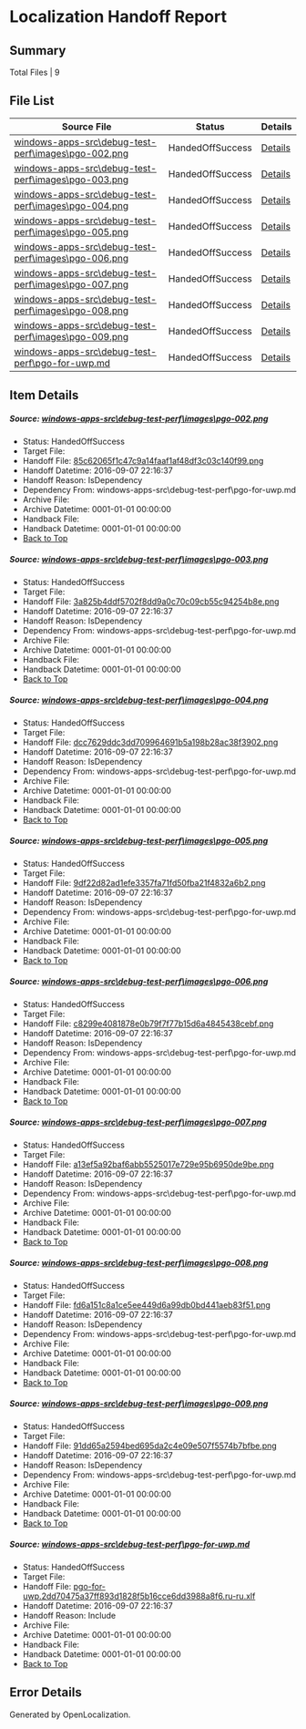 # <a name='report-top'></a> Localization Handoff Report

## Summary
 Total Files | 9

## File List
 Source File | Status | Details 
 ----------- | ------ | ------- 
 [windows-apps-src\debug-test-perf\images\pgo-002.png](https://github.com/Microsoft/windows-apps/blob/51d2b04fccb516859a429b49dee50e70b4e35b69/windows-apps-src/debug-test-perf/images/pgo-002.png) | HandedOffSuccess | [Details](#85c62065f1c47c9a14faaf1af48df3c03c140f993279)
 [windows-apps-src\debug-test-perf\images\pgo-003.png](https://github.com/Microsoft/windows-apps/blob/51d2b04fccb516859a429b49dee50e70b4e35b69/windows-apps-src/debug-test-perf/images/pgo-003.png) | HandedOffSuccess | [Details](#3a825b4ddf5702f8dd9a0c70c09cb55c94254b8e3280)
 [windows-apps-src\debug-test-perf\images\pgo-004.png](https://github.com/Microsoft/windows-apps/blob/51d2b04fccb516859a429b49dee50e70b4e35b69/windows-apps-src/debug-test-perf/images/pgo-004.png) | HandedOffSuccess | [Details](#dcc7629ddc3dd709964691b5a198b28ac38f39023281)
 [windows-apps-src\debug-test-perf\images\pgo-005.png](https://github.com/Microsoft/windows-apps/blob/51d2b04fccb516859a429b49dee50e70b4e35b69/windows-apps-src/debug-test-perf/images/pgo-005.png) | HandedOffSuccess | [Details](#9df22d82ad1efe3357fa71fd50fba21f4832a6b23282)
 [windows-apps-src\debug-test-perf\images\pgo-006.png](https://github.com/Microsoft/windows-apps/blob/f83b70ff0a79c465fdc1b433bd3ab442d670e5cb/windows-apps-src/debug-test-perf/images/pgo-006.png) | HandedOffSuccess | [Details](#c8299e4081878e0b79f7f77b15d6a4845438cebf3283)
 [windows-apps-src\debug-test-perf\images\pgo-007.png](https://github.com/Microsoft/windows-apps/blob/f83b70ff0a79c465fdc1b433bd3ab442d670e5cb/windows-apps-src/debug-test-perf/images/pgo-007.png) | HandedOffSuccess | [Details](#a13ef5a92baf6abb5525017e729e95b6950de9be3284)
 [windows-apps-src\debug-test-perf\images\pgo-008.png](https://github.com/Microsoft/windows-apps/blob/f83b70ff0a79c465fdc1b433bd3ab442d670e5cb/windows-apps-src/debug-test-perf/images/pgo-008.png) | HandedOffSuccess | [Details](#fd6a151c8a1ce5ee449d6a99db0bd441aeb83f513285)
 [windows-apps-src\debug-test-perf\images\pgo-009.png](https://github.com/Microsoft/windows-apps/blob/f83b70ff0a79c465fdc1b433bd3ab442d670e5cb/windows-apps-src/debug-test-perf/images/pgo-009.png) | HandedOffSuccess | [Details](#91dd65a2594bed695da2c4e09e507f5574b7bfbe3286)
 [windows-apps-src\debug-test-perf\pgo-for-uwp.md](https://github.com/Microsoft/windows-apps/blob/66a65034de6e87359915171cdc6ff489aada26e3/windows-apps-src/debug-test-perf/pgo-for-uwp.md) | HandedOffSuccess | [Details](#72dc83fa74fcfc2f65735010b3837debfa74ce783307)

## Item Details
##### <a name='85c62065f1c47c9a14faaf1af48df3c03c140f993279'></a> Source: [windows-apps-src\debug-test-perf\images\pgo-002.png](https://github.com/Microsoft/windows-apps/blob/51d2b04fccb516859a429b49dee50e70b4e35b69/windows-apps-src/debug-test-perf/images/pgo-002.png)
* Status: HandedOffSuccess
* Target File: 
* Handoff File: [85c62065f1c47c9a14faaf1af48df3c03c140f99.png](https://github.com/Microsoft/WDG.handoff/blob/299285f9b394e0d5845bbb41237a7e09cfb2b7fc/ol-handoff/Microsoft/windows-apps.ru-ru/master/85c62065f1c47c9a14faaf1af48df3c03c140f99.png)
* Handoff Datetime: 2016-09-07 22:16:37
* Handoff Reason: IsDependency
* Dependency From: windows-apps-src\debug-test-perf\pgo-for-uwp.md
* Archive File: 
* Archive Datetime: 0001-01-01 00:00:00
* Handback File: 
* Handback Datetime: 0001-01-01 00:00:00
* [Back to Top](#report-top)

##### <a name='3a825b4ddf5702f8dd9a0c70c09cb55c94254b8e3280'></a> Source: [windows-apps-src\debug-test-perf\images\pgo-003.png](https://github.com/Microsoft/windows-apps/blob/51d2b04fccb516859a429b49dee50e70b4e35b69/windows-apps-src/debug-test-perf/images/pgo-003.png)
* Status: HandedOffSuccess
* Target File: 
* Handoff File: [3a825b4ddf5702f8dd9a0c70c09cb55c94254b8e.png](https://github.com/Microsoft/WDG.handoff/blob/299285f9b394e0d5845bbb41237a7e09cfb2b7fc/ol-handoff/Microsoft/windows-apps.ru-ru/master/3a825b4ddf5702f8dd9a0c70c09cb55c94254b8e.png)
* Handoff Datetime: 2016-09-07 22:16:37
* Handoff Reason: IsDependency
* Dependency From: windows-apps-src\debug-test-perf\pgo-for-uwp.md
* Archive File: 
* Archive Datetime: 0001-01-01 00:00:00
* Handback File: 
* Handback Datetime: 0001-01-01 00:00:00
* [Back to Top](#report-top)

##### <a name='dcc7629ddc3dd709964691b5a198b28ac38f39023281'></a> Source: [windows-apps-src\debug-test-perf\images\pgo-004.png](https://github.com/Microsoft/windows-apps/blob/51d2b04fccb516859a429b49dee50e70b4e35b69/windows-apps-src/debug-test-perf/images/pgo-004.png)
* Status: HandedOffSuccess
* Target File: 
* Handoff File: [dcc7629ddc3dd709964691b5a198b28ac38f3902.png](https://github.com/Microsoft/WDG.handoff/blob/299285f9b394e0d5845bbb41237a7e09cfb2b7fc/ol-handoff/Microsoft/windows-apps.ru-ru/master/dcc7629ddc3dd709964691b5a198b28ac38f3902.png)
* Handoff Datetime: 2016-09-07 22:16:37
* Handoff Reason: IsDependency
* Dependency From: windows-apps-src\debug-test-perf\pgo-for-uwp.md
* Archive File: 
* Archive Datetime: 0001-01-01 00:00:00
* Handback File: 
* Handback Datetime: 0001-01-01 00:00:00
* [Back to Top](#report-top)

##### <a name='9df22d82ad1efe3357fa71fd50fba21f4832a6b23282'></a> Source: [windows-apps-src\debug-test-perf\images\pgo-005.png](https://github.com/Microsoft/windows-apps/blob/51d2b04fccb516859a429b49dee50e70b4e35b69/windows-apps-src/debug-test-perf/images/pgo-005.png)
* Status: HandedOffSuccess
* Target File: 
* Handoff File: [9df22d82ad1efe3357fa71fd50fba21f4832a6b2.png](https://github.com/Microsoft/WDG.handoff/blob/299285f9b394e0d5845bbb41237a7e09cfb2b7fc/ol-handoff/Microsoft/windows-apps.ru-ru/master/9df22d82ad1efe3357fa71fd50fba21f4832a6b2.png)
* Handoff Datetime: 2016-09-07 22:16:37
* Handoff Reason: IsDependency
* Dependency From: windows-apps-src\debug-test-perf\pgo-for-uwp.md
* Archive File: 
* Archive Datetime: 0001-01-01 00:00:00
* Handback File: 
* Handback Datetime: 0001-01-01 00:00:00
* [Back to Top](#report-top)

##### <a name='c8299e4081878e0b79f7f77b15d6a4845438cebf3283'></a> Source: [windows-apps-src\debug-test-perf\images\pgo-006.png](https://github.com/Microsoft/windows-apps/blob/f83b70ff0a79c465fdc1b433bd3ab442d670e5cb/windows-apps-src/debug-test-perf/images/pgo-006.png)
* Status: HandedOffSuccess
* Target File: 
* Handoff File: [c8299e4081878e0b79f7f77b15d6a4845438cebf.png](https://github.com/Microsoft/WDG.handoff/blob/299285f9b394e0d5845bbb41237a7e09cfb2b7fc/ol-handoff/Microsoft/windows-apps.ru-ru/master/c8299e4081878e0b79f7f77b15d6a4845438cebf.png)
* Handoff Datetime: 2016-09-07 22:16:37
* Handoff Reason: IsDependency
* Dependency From: windows-apps-src\debug-test-perf\pgo-for-uwp.md
* Archive File: 
* Archive Datetime: 0001-01-01 00:00:00
* Handback File: 
* Handback Datetime: 0001-01-01 00:00:00
* [Back to Top](#report-top)

##### <a name='a13ef5a92baf6abb5525017e729e95b6950de9be3284'></a> Source: [windows-apps-src\debug-test-perf\images\pgo-007.png](https://github.com/Microsoft/windows-apps/blob/f83b70ff0a79c465fdc1b433bd3ab442d670e5cb/windows-apps-src/debug-test-perf/images/pgo-007.png)
* Status: HandedOffSuccess
* Target File: 
* Handoff File: [a13ef5a92baf6abb5525017e729e95b6950de9be.png](https://github.com/Microsoft/WDG.handoff/blob/299285f9b394e0d5845bbb41237a7e09cfb2b7fc/ol-handoff/Microsoft/windows-apps.ru-ru/master/a13ef5a92baf6abb5525017e729e95b6950de9be.png)
* Handoff Datetime: 2016-09-07 22:16:37
* Handoff Reason: IsDependency
* Dependency From: windows-apps-src\debug-test-perf\pgo-for-uwp.md
* Archive File: 
* Archive Datetime: 0001-01-01 00:00:00
* Handback File: 
* Handback Datetime: 0001-01-01 00:00:00
* [Back to Top](#report-top)

##### <a name='fd6a151c8a1ce5ee449d6a99db0bd441aeb83f513285'></a> Source: [windows-apps-src\debug-test-perf\images\pgo-008.png](https://github.com/Microsoft/windows-apps/blob/f83b70ff0a79c465fdc1b433bd3ab442d670e5cb/windows-apps-src/debug-test-perf/images/pgo-008.png)
* Status: HandedOffSuccess
* Target File: 
* Handoff File: [fd6a151c8a1ce5ee449d6a99db0bd441aeb83f51.png](https://github.com/Microsoft/WDG.handoff/blob/299285f9b394e0d5845bbb41237a7e09cfb2b7fc/ol-handoff/Microsoft/windows-apps.ru-ru/master/fd6a151c8a1ce5ee449d6a99db0bd441aeb83f51.png)
* Handoff Datetime: 2016-09-07 22:16:37
* Handoff Reason: IsDependency
* Dependency From: windows-apps-src\debug-test-perf\pgo-for-uwp.md
* Archive File: 
* Archive Datetime: 0001-01-01 00:00:00
* Handback File: 
* Handback Datetime: 0001-01-01 00:00:00
* [Back to Top](#report-top)

##### <a name='91dd65a2594bed695da2c4e09e507f5574b7bfbe3286'></a> Source: [windows-apps-src\debug-test-perf\images\pgo-009.png](https://github.com/Microsoft/windows-apps/blob/f83b70ff0a79c465fdc1b433bd3ab442d670e5cb/windows-apps-src/debug-test-perf/images/pgo-009.png)
* Status: HandedOffSuccess
* Target File: 
* Handoff File: [91dd65a2594bed695da2c4e09e507f5574b7bfbe.png](https://github.com/Microsoft/WDG.handoff/blob/299285f9b394e0d5845bbb41237a7e09cfb2b7fc/ol-handoff/Microsoft/windows-apps.ru-ru/master/91dd65a2594bed695da2c4e09e507f5574b7bfbe.png)
* Handoff Datetime: 2016-09-07 22:16:37
* Handoff Reason: IsDependency
* Dependency From: windows-apps-src\debug-test-perf\pgo-for-uwp.md
* Archive File: 
* Archive Datetime: 0001-01-01 00:00:00
* Handback File: 
* Handback Datetime: 0001-01-01 00:00:00
* [Back to Top](#report-top)

##### <a name='72dc83fa74fcfc2f65735010b3837debfa74ce783307'></a> Source: [windows-apps-src\debug-test-perf\pgo-for-uwp.md](https://github.com/Microsoft/windows-apps/blob/66a65034de6e87359915171cdc6ff489aada26e3/windows-apps-src/debug-test-perf/pgo-for-uwp.md)
* Status: HandedOffSuccess
* Target File: 
* Handoff File: [pgo-for-uwp.2dd70475a37ff893d1828f5b16cce6dd3988a8f6.ru-ru.xlf](https://github.com/Microsoft/WDG.handoff/blob/299285f9b394e0d5845bbb41237a7e09cfb2b7fc/ol-handoff/Microsoft/windows-apps.ru-ru/master/pgo-for-uwp.2dd70475a37ff893d1828f5b16cce6dd3988a8f6.ru-ru.xlf)
* Handoff Datetime: 2016-09-07 22:16:37
* Handoff Reason: Include
* Archive File: 
* Archive Datetime: 0001-01-01 00:00:00
* Handback File: 
* Handback Datetime: 0001-01-01 00:00:00
* [Back to Top](#report-top)


## Error Details

Generated by OpenLocalization.
